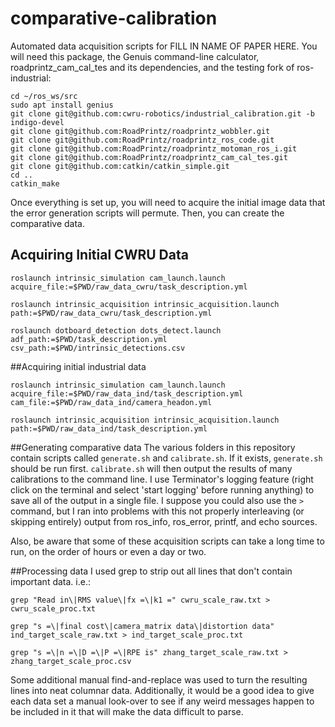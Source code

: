 # comparative-calibration
Automated data acquisition scripts for FILL IN NAME OF PAPER HERE.
You will need this package, the Genuis command-line calculator, roadprintz_cam_cal_tes and its dependencies, and the testing fork of ros-industrial:

```
cd ~/ros_ws/src
sudo apt install genius
git clone git@github.com:cwru-robotics/industrial_calibration.git -b indigo-devel
git clone git@github.com:RoadPrintz/roadprintz_wobbler.git
git clone git@github.com:RoadPrintz/roadprintz_ros_code.git
git clone git@github.com:RoadPrintz/roadprintz_motoman_ros_i.git
git clone git@github.com:RoadPrintz/roadprintz_cam_cal_tes.git
git clone git@github.com:catkin/catkin_simple.git
cd ..
catkin_make
```

Once everything is set up, you will need to acquire the initial image data that the error generation scripts will permute. Then, you can create the comparative data.

## Acquiring Initial CWRU Data

```
roslaunch intrinsic_simulation cam_launch.launch acquire_file:=$PWD/raw_data_cwru/task_description.yml

roslaunch intrinsic_acquisition intrinsic_acquisition.launch path:=$PWD/raw_data_cwru/task_description.yml

roslaunch dotboard_detection dots_detect.launch adf_path:=$PWD/task_description.yml csv_path:=$PWD/intrinsic_detections.csv
```

##Acquiring initial industrial data

```
roslaunch intrinsic_simulation cam_launch.launch acquire_file:=$PWD/raw_data_ind/task_description.yml cam_file:=$PWD/raw_data_ind/camera_headon.yml

roslaunch intrinsic_acquisition intrinsic_acquisition.launch path:=$PWD/raw_data_ind/task_description.yml
```

##Generating comparative data
The various folders in this repository contain scripts called `generate.sh` and `calibrate.sh`. If it exists, `generate.sh` should be run first. `calibrate.sh` will then output the results of many calibrations to the command line. I use Terminator's logging feature (right click on the terminal and select 'start logging' before running anything) to save all of the output in a single file. I suppose you could also use the `>` command, but I ran into problems with this not properly interleaving (or skipping entirely) output from ros_info, ros_error, printf, and echo sources.

Also, be aware that some of these acquisition scripts can take a long time to run, on the order of hours or even a day or two.

##Processing data
I used grep to strip out all lines that don't contain important data. i.e.:

```
grep "Read in\|RMS value\|fx =\|k1 =" cwru_scale_raw.txt > cwru_scale_proc.txt

grep "s =\|final cost\|camera_matrix data\|distortion data" ind_target_scale_raw.txt > ind_target_scale_proc.txt

grep "s =\|n =\|D =\|P =\|RPE is" zhang_target_scale_raw.txt > zhang_target_scale_proc.csv
```

Some additional manual find-and-replace was used to turn the resulting lines into neat columnar data. Additionally, it would be a good idea to give each data set a manual look-over to see if any weird messages happen to be included in it that will make the data difficult to parse.
